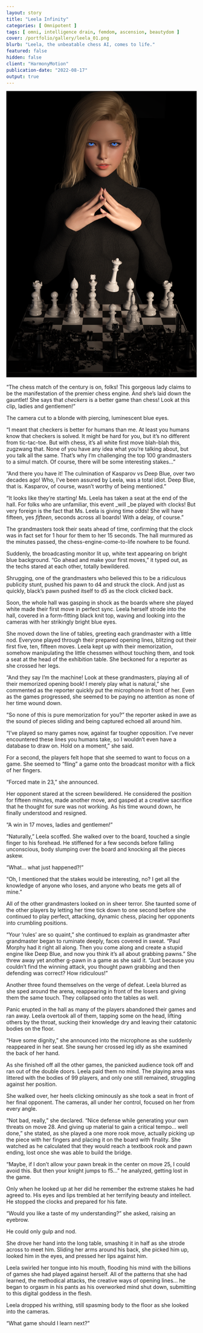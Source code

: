```yaml
---
layout: story
title: "Leela Infinity"
categories: [ Omnipotent ]
tags: [ omni, intelligence drain, femdom, ascension, beautydom ]
cover: /portfolio/gallery/leela_01.png
blurb: "Leela, the unbeatable chess AI, comes to life."
featured: false
hidden: false
client: "HarmonyMotion"
publication-date: "2022-08-17"
output: true
---
```


![Leela Infinity](/portfolio/gallery/leela_01.png "Leela")


“The chess match of the century is on, folks! This gorgeous lady claims to be the manifestation of the premier chess engine. And she’s laid down the gauntlet! She says that _checkers_ is a better game than chess! Look at this clip, ladies and gentlemen!”

The camera cut to a blonde with piercing, luminescent blue eyes.

“I meant that checkers is better for humans than me. At least you humans know that checkers is solved. It might be hard for you, but it’s no different from tic-tac-toe. But with chess, it’s all white first move blah-blah this, zugzwang that. None of you have any idea what you’re talking about, but you talk all the same. That’s why I’m challenging the top 100 grandmasters to a simul match. Of course, there will be some interesting stakes…”

“And there you have it! The culmination of Kasparov vs Deep Blue, over two decades ago! Who, I’ve been assured by Leela, was a total idiot. Deep Blue, that is. Kasparov, of course, wasn’t worthy of being mentioned.”

“It looks like they’re starting! Ms. Leela has taken a seat at the end of the hall. For folks who are unfamiliar, this event _will _be played with clocks! But very foreign is the fact that Ms. Leela is giving time odds! She will have fifteen, yes _fifteen_, seconds across all boards! With a delay, of course.”

The grandmasters took their seats ahead of time, confirming that the clock was in fact set for 1 hour for them to her 15 seconds. The hall murmured as the minutes passed, the chess-engine-come-to-life nowhere to be found.

Suddenly, the broadcasting monitor lit up, white text appearing on bright blue background. “Go ahead and make your first moves,” it typed out, as the techs stared at each other, totally bewildered.

Shrugging, one of the grandmasters who believed this to be a ridiculous publicity stunt, pushed his pawn to d4 and struck the clock. And just as quickly, black’s pawn pushed itself to d5 as the clock clicked back.

Soon, the whole hall was gasping in shock as the boards where she played white made their first move in perfect sync. Leela herself strode into the hall, covered in a form-fitting black knit top, waving and looking into the cameras with her strikingly bright blue eyes.

She moved down the line of tables, greeting each grandmaster with a little nod. Everyone played through their prepared opening lines, blitzing out their first five, ten, fifteen moves. Leela kept up with their memorization, somehow manipulating the little chessmen without touching them, and took a seat at the head of the exhibition table. She beckoned for a reporter as she crossed her legs.

“And they say I’m the machine! Look at these grandmasters, playing all of their memorized opening book! I merely play what is natural,” she commented as the reporter quickly put the microphone in front of her. Even as the games progressed, she seemed to be paying no attention as none of her time wound down.

“So none of this is pure memorization for you?” the reporter asked in awe as the sound of pieces sliding and being captured echoed all around him.

“I’ve played so many games now, against far tougher opposition. I’ve never encountered these lines you humans take, so I wouldn’t even have a database to draw on. Hold on a moment,” she said.

For a second, the players felt hope that she seemed to want to focus on a game. She seemed to “fling” a game onto the broadcast monitor with a flick of her fingers.

“Forced mate in 23,” she announced.

Her opponent stared at the screen bewildered. He considered the position for fifteen minutes, made another move, and gasped at a creative sacrifice that he thought for sure was not working. As his time wound down, he finally understood and resigned.

“A win in 17 moves, ladies and gentlemen!”

“Naturally,” Leela scoffed. She walked over to the board, touched a single finger to his forehead. He stiffened for a few seconds before falling unconscious, body slumping over the board and knocking all the pieces askew.

“What… what just happened?!”

“Oh, I mentioned that the stakes would be interesting, no? I get all the knowledge of anyone who loses, and anyone who beats me gets all of mine.”

All of the other grandmasters looked on in sheer terror. She taunted some of the other players by letting her time tick down to one second before she continued to play perfect, attacking, dynamic chess, placing her opponents into crumbling positions.

“Your ‘rules’ are so quaint,” she continued to explain as grandmaster after grandmaster began to ruminate deeply, faces covered in sweat. “Paul Morphy had it right all along. Then you come along and create a stupid engine like Deep Blue, and now you think it’s all about grabbing pawns.” She threw away yet another g-pawn in a game as she said it. “Just because you couldn’t find the winning attack, you thought pawn grabbing and then defending was correct? How ridiculous!”

Another three found themselves on the verge of defeat. Leela blurred as she sped around the arena, reappearing in front of the losers and giving them the same touch. They collapsed onto the tables as well.

Panic erupted in the hall as many of the players abandoned their games and ran away. Leela overtook all of them, tapping some on the head, lifting others by the throat, sucking their knowledge dry and leaving their catatonic bodies on the floor.

“Have some dignity,” she announced into the microphone as she suddenly reappeared in her seat. She swung her crossed leg idly as she examined the back of her hand.

As she finished off all the other games, the panicked audience took off and ran out of the double doors. Leela paid them no mind. The playing area was littered with the bodies of 99 players, and only one still remained, struggling against her position.

She walked over, her heels clicking ominously as she took a seat in front of her final opponent. The cameras, all under her control, focused on her from every angle.

“Not bad, really,” she declared. “Nice defense while generating your own threats on move 28. And giving up material to gain a critical tempo… well done,” she stated, as she played a one more rook move, actually picking up the piece with her fingers and placing it on the board with finality. She watched as he calculated that they would reach a textbook rook and pawn ending, lost once she was able to build the bridge.

“Maybe, if I don’t allow your pawn break in the center on move 25, I could avoid this. But then your knight jumps to f5…” he analyzed, getting lost in the game.

Only when he looked up at her did he remember the extreme stakes he had agreed to. His eyes and lips trembled at her terrifying beauty and intellect. He stopped the clocks and prepared for his fate.

“Would you like a taste of my understanding?” she asked, raising an eyebrow.

He could only gulp and nod.

She drove her hand into the long table, smashing it in half as she strode across to meet him. Sliding her arms around his back, she picked him up, looked him in the eyes, and pressed her lips against him.

Leela swirled her tongue into his mouth, flooding his mind with the billions of games she had played against herself. All of the patterns that she had learned, the methodical attacks, the creative ways of opening lines… he began to orgasm in his pants as his overworked mind shut down, submitting to this digital goddess in the flesh.

Leela dropped his writhing, still spasming body to the floor as she looked into the cameras.

“What game should I learn next?”

